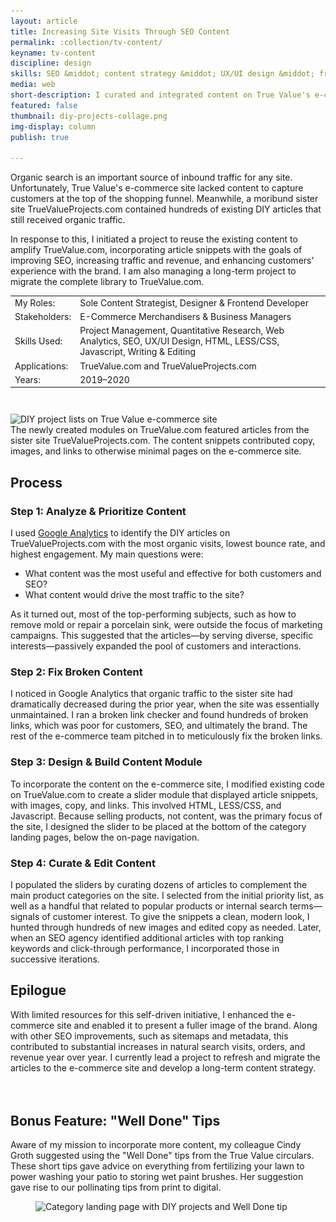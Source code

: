 ```yaml
---
layout: article
title: Increasing Site Visits Through SEO Content
permalink: :collection/tv-content/
keyname: tv-content
discipline: design
skills: SEO &middot; content strategy &middot; UX/UI design &middot; frontend development
media: web
short-description: I curated and integrated content on True Value's e-commerce site to improve SEO and enhance customers' experience with the brand.
featured: false
thumbnail: diy-projects-collage.png
img-display: column
publish: true

---
```


<div class="text-col">
	<p>Organic search is an important source of inbound traffic for any site. Unfortunately, True Value's e-commerce site lacked content to capture customers at the top of the shopping funnel. Meanwhile, a moribund sister site TrueValueProjects.com contained hundreds of existing DIY articles that still received organic traffic.</p>
	<p>In response to this, I initiated a project to reuse the existing content to amplify TrueValue.com, incorporating article snippets with the goals of improving SEO, increasing traffic and revenue, and enhancing customers' experience with the brand. I am also managing a long-term project to migrate the complete library to TrueValue.com.</p>
	<table class="proj-details">
		<tr><td class="proj-details__label">My Roles:</td> <td class="proj-details__data">Sole Content Strategist, Designer & Frontend Developer</td></tr>
		<tr><td class="proj-details__label">Stakeholders:</td> <td class="proj-details__data">E-Commerce Merchandisers & Business Managers</td></tr>
		<tr><td class="proj-details__label">Skills Used:</td> <td class="proj-details__data">Project Management, Quantitative Research, Web Analytics, SEO, UX/UI Design, HTML, LESS/CSS, Javascript, Writing & Editing</td></tr>
		<tr><td class="proj-details__label">Applications:</td> <td class="proj-details__data">TrueValue.com and TrueValueProjects.com</td></tr>
		<tr><td class="proj-details__label">Years:</td> <td class="proj-details__data">2019&ndash;2020</td></tr>
	</table>
</div>
<div class="main-col">
	<figure style="margin-top: 3em; width: 100%; max-width: 1000px; display: block; margin-left: auto; margin-right: auto">
		<img srcset="diy-projects-collage@2x.png 2524w, diy-projects-collage.png 1262w, diy-projects-collage@0.5x.png 631w" src="diy-projects-collage@0.5x.png" sizes="(min-width: 1000px) 1000px, 100vw" alt="DIY project lists on True Value e-commerce site">
		<figcaption>The newly created modules on TrueValue.com featured articles from the sister site TrueValueProjects.com. The content snippets contributed copy, images, and links to otherwise minimal pages on the e-commerce site.</figcaption>
	</figure>
</div>
<div class="text-col">
	<h2>Process</h2>
	<h3>Step 1: Analyze & Prioritize Content</h3>
	<p>I used <a href="https://marketingplatform.google.com/about/analytics/" target="_blank">Google Analytics</a> to identify the DIY articles on TrueValueProjects.com with the most organic visits, lowest bounce rate, and highest engagement. My main questions were:</p>
	<ul>
		<li>What content was the most useful and effective for both customers and SEO?</li>
		<li>What content would drive the most traffic to the site?</li>
	</ul>
	<p>As it turned out, most of the top-performing subjects, such as how to remove mold or repair a porcelain sink, were outside the focus of marketing campaigns. This suggested that the articles&mdash;by serving diverse, specific interests&mdash;passively expanded the pool of customers and interactions.</p>
	<h3>Step 2: Fix Broken Content</h3>
	<p>I noticed in Google Analytics that organic traffic to the sister site had dramatically decreased during the prior year, when the site was essentially unmaintained. I ran a broken link checker and found hundreds of broken links, which was poor for customers, SEO, and ultimately the brand. The rest of the e-commerce team pitched in to meticulously fix the broken links.</p>
	<h3>Step 3: Design & Build Content Module</h3>
	<p>To incorporate the content on the e-commerce site, I modified existing code on TrueValue.com to create a slider module that displayed article snippets, with images, copy, and links. This involved HTML, LESS/CSS, and Javascript. Because selling products, not content, was the primary focus of the site, I designed the slider to be placed at the bottom of the category landing pages, below the on-page navigation.</p>
	<h3>Step 4: Curate & Edit Content</h3>
	<p>I populated the sliders by curating dozens of articles to complement the main product categories on the site. I selected from the initial priority list, as well as a handful that related to popular products or internal search terms&mdash;signals of customer interest. To give the snippets a clean, modern look, I hunted through hundreds of new images and edited copy as needed. Later, when an SEO agency identified additional articles with top ranking keywords and click-through performance, I incorporated those in successive iterations.</p>
	<h2>Epilogue</h2>
	<p>With limited resources for this self-driven initiative, I enhanced the e-commerce site and enabled it to present a fuller image of the brand. Along with other SEO improvements, such as sitemaps and metadata, this contributed to substantial increases in natural search visits, orders, and revenue year over year. I currently lead a project to refresh and migrate the articles to the e-commerce site and develop a long-term content strategy.</p> 
</div>

<aside class="proj-spotlight" style="margin-top: 4rem">
	<div class="main-col">
		<div class="aside-header">
			<h2>Bonus Feature: "Well Done" Tips</h2>
		</div>
		<div class="flex-row">
			<div class="col-sm-12 col-md-5 col-lg-4">
				<div class="caption" style="max-width: 55ch">
					<p>Aware of my mission to incorporate more content, my colleague Cindy Groth suggested using the "Well Done" tips from the True Value circulars. These short tips gave advice on everything from fertilizing your lawn to power washing your patio to storing wet paint brushes. Her suggestion gave rise to our pollinating tips from print to digital.</p>
				</div>
			</div>
			<div class="col-sm-12 col-md-7 col-lg-8">
				<figure>
					<img srcset="lawn-garden-clp-diy-projects-macbook@0.5x.png 664w, lawn-garden-clp-diy-projects-macbook.png 1324w, lawn-garden-clp-diy-projects-macbook@2x.png 2654w" src="lawn-garden-clp-diy-projects-macbook@0.5x.png" sizes="(max-width: 600px) 100vw, (min-width: 601px) 58vw, (min-width: 1000px) 66vw, (min-width: 1200px) 750px" alt="Category landing page with DIY projects and Well Done tip">
				</figure>
			</div>
		</div>
	</div>
</aside>
